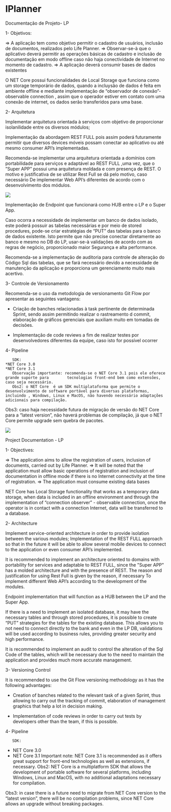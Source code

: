 # IPlanner

Documentação de Projeto- LP


1-	Objetivos:

=> A aplicação tem como objetivo permitir o cadastro de usuários, inclusão de documentos, realizados pelo Life Planner.
=> Observar-se-à que o aplicativo deverá permitir as operações básicas de cadastro e inclusão de documentação em modo offline caso não    haja conectividade de Internet no momento de cadastro.
=> A aplicação deverá consumir bases de dados existentes

O NET Core possui funcionalidades de Local Storage que funciona como um storage temporário de dados, quando a incluysão de dados é feita em ambiente offline e mediante implementação de “observador de conexão”- observable connection , assim que o operador estiver em contato com uma conexão de internet, os dados serão transferidos para uma base.

2-	Arquitetura

Implementar arquitetura orientada à serviços com objetivo de proporcionar isolanilidade entre os diversos módulos;

Implementação da abordagem REST FULL pois assim poderá futuramente permitir que diversos devices móveis possam conectar ao aplicativo ou até mesmo consumer API’s implementadas.

Recomenda-se implementar uma arquitetura orientada a domínios com portabilidade para serviços e adaptável ao REST FULL ,uma vez, que o ”Super APP” possui uma arquitetura moldada e com presença de REST. O motivo e justificativa de se utilizar Rest Full se dá pelo motivo, caso necessário
De implementar Web API’s diferentes de acordo com o desenvolvimento dos módulos.


<img src="https://encrypted-tbn0.gstatic.com/images?q=tbn%3AANd9GcQ-iJCR0lv0n_he0XAliDup0_AyBvhq8Ejj231k9OQLEPP6I6MK&usqp=CAU">




Implementação de Endpoint que funcionará como HUB entre o LP e o Super App.

Caso ocorra a necessidade de implementar um banco de dados isolado, este poderá possuir as tabelas necessárias e por meio de stored procedures, pode-se criar estratégias de “PUT” das tabelas para o banco de dados existente. Isto permite que não precise conectar diretamente ao banco e mesmo no DB do LP, usar-se-à validações de acordo com as regras de negócio, proporcionado maior Segurança e alta performance.

Recomenda-se a implementação de auditoria para controle de alteração do Código Sql das tabelas, que se fará necessário devido a necessidade de manutenção da aplicação e proporciona
um gerenciamento muito mais acertivo.

3-      Controle de Versionamento


  Recomenda-se o uso da metodologia de versionamento Git Flow por apresentar as seguintes vantagens:
  
-	Criação de banches relacionadas à task pertinente de determinada Sprint, sendo assim permitindo realizar o rastreamento d      commit,       elaboração de gráficos gerenciais que auxiliam muito em tomadas de decisões.
	
-	Implementação de code reviews a fim de realizar testes por desenvolvedores diferentes da equipe, caso isto for possível ocorrer













4-	Pipeline

       SDK:
	*NET Core 3.0
	*NET Core 3.1
       Observação importante: recomenda-se o NET Core 3.1 pois ele oferece grande suporte para        tecnologias front-end bem como extensões, caso seja necessário.
       Obs2: o NET Core  é um SDK multiplataforma que permite o desenvolvimento de software portável para diversas plataformas, incluindo , Windows, Linux e MacOS, não havendo necessário adaptações adicionais para compilação.


Obs3: caso haja necessidade futura de migração de versão do NET Core para a “latest version”, não haverá problemas de compilação, já que o NET Core permite upgrade sem quebra de pacotes.


<img src="https://hackernoon.com/hn-images/1*YVxaXqiIYskqPauNKZ2OSA.png">


Project Documentation - LP 

1- Objectives: 

=> The application aims to allow the registration of users, inclusion of documents, carried out by Life Planner. 
=> It will be noted that the application must allow basic operations of registration and inclusion of documentation in offline mode if    there is no Internet connectivity at the time of registration. 
=> The application must consume existing data bases 

   NET Core has Local Storage functionality that works as a temporary data storage, when data is included in an offline environment and through the implementation of “connection observer” - observable connection, once the operator is in contact with a connection Internet, data will be transferred to a database.  

2- Architecture 

Implement service-oriented architecture in order to provide isolation between the various modules; Implementation of the REST FULL approach so that in the future it will be able to allow several mobile devices to connect to the application or even consumer API’s implemented.

It is recommended to implement an architecture oriented to domains with portability for services and adaptable to REST FULL, since the "Super APP" has a molded architecture and with the presence of REST. The reason and justification for using Rest Full is given by the reason, if necessary To implement different Web API’s according to the development of the modules. 

Endpoint implementation that will function as a HUB between the LP and the Super App. 

If there is a need to implement an isolated database, it may have the necessary tables and through stored procedures, it is possible to create “PUT” strategies for the tables for the existing database. This allows you to not need to connect directly to the bank and even in the LP DB, validations will be used according to business rules, providing greater security and high performance. 

It is recommended to implement an audit to control the alteration of the Sql Code of the tables, which will be necessary due to the need to maintain the application and provides much more accurate management.

3- Versioning Control   

It is recommended to use the Git Flow versioning methodology as it has the following advantages:    

- Creation of banches related to the relevant task of a given Sprint, thus allowing to carry out the tracking of commit, elaboration of management graphics that help a lot in decision making. 

- Implementation of code reviews in order to carry out tests by developers other than the team, if this is possible.












4- Pipeline

       SDK:
* NET Core 3.0
* NET Core 3.1
       Important note: NET Core 3.1 is recommended as it offers great support for front-end technologies as well as extensions, if necessary.
       Obs2: NET Core is a multiplatform SDK that allows the development of portable software for several platforms, including Windows, Linux and MacOS, with no additional adaptations necessary for compilation.


Obs3: in case there is a future need to migrate from NET Core version to the “latest version”, there will be no compilation problems, since NET Core allows an upgrade without breaking packages.


